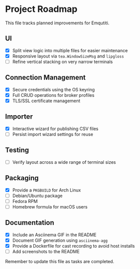 # Project Roadmap

This file tracks planned improvements for Emqutiti.

## UI
- [x] Split view logic into multiple files for easier maintenance
- [x] Responsive layout via `tea.WindowSizeMsg` and `lipgloss`
- [ ] Refine vertical stacking on very narrow terminals

## Connection Management
- [x] Secure credentials using the OS keyring
- [x] Full CRUD operations for broker profiles
 - [x] TLS/SSL certificate management

## Importer
- [x] Interactive wizard for publishing CSV files
- [ ] Persist import wizard settings for reuse

## Testing
- [ ] Verify layout across a wide range of terminal sizes

## Packaging
- [x] Provide a `PKGBUILD` for Arch Linux
- [ ] Debian/Ubuntu package
- [ ] Fedora RPM
- [ ] Homebrew formula for macOS users

## Documentation
- [x] Include an Asciinema GIF in the README
- [x] Document GIF generation using `asciinema-agg`
- [x] Provide a Dockerfile for cast recording to avoid host installs
- [ ] Add screenshots to the README

Remember to update this file as tasks are completed.
